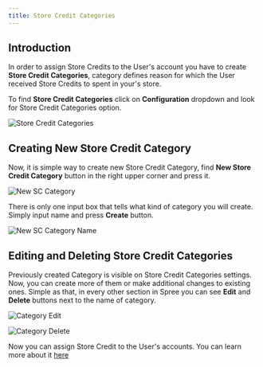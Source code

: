 ```yaml
---
title: Store Credit Categories
---
```


## Introduction

In order to assign Store Credits to the User's account you have to create **Store Credit Categories**, category defines reason for which the User received Store Credits to spent in your's store.

To find **Store Credit Categories** click on **Configuration** dropdown and look for Store Credit Categories option.

![Store Credit Categories]()

## Creating New Store Credit Category

Now, it is simple way to create new Store Credit Category, find **New Store Credit Category** button in the right upper corner and press it.

![New SC Category]()

There is only one input box that tells what kind of category you will create. Simply input name and press **Create** button.

![New SC Category Name]()

## Editing and Deleting Store Credit Categories

Previously created Category is visible on Store Credit Categories settings. Now, you can create more of them or make additional changes to existing ones.
Simple as that, in every other section in Spree you can see **Edit** and **Delete** buttons next to the name of category.

![Category Edit]()

![Category Delete]()

Now you can assign Store Credit to the User's accounts. You can learn more about it [here](../users/editing_users.md)